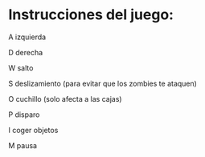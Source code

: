 # Instrucciones del juego:
A izquierda 

D derecha

W salto

S deslizamiento (para evitar que los zombies te ataquen)

O cuchillo (solo afecta a las cajas)

P disparo

I coger objetos

M pausa
